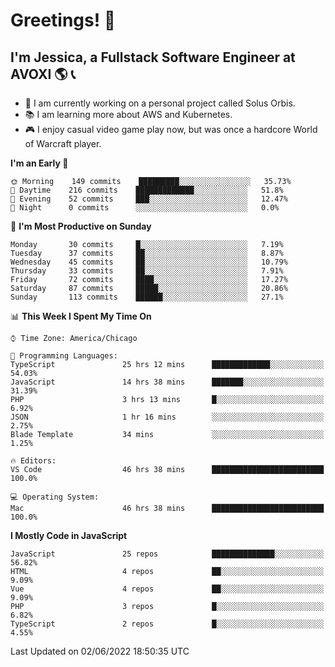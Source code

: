 # Greetings! 🧠

## I'm Jessica, a Fullstack Software Engineer at AVOXI 🌎 📞

- 🌟 I am currently working on a personal project called Solus Orbis.
- 📚 I am learning more about AWS and Kubernetes.
- 🎮 I enjoy casual video game play now, but was once a hardcore World of Warcraft player.

<!--START_SECTION:waka-->
**I'm an Early 🐤** 

```text
🌞 Morning    149 commits    █████████░░░░░░░░░░░░░░░░   35.73% 
🌆 Daytime    216 commits    █████████████░░░░░░░░░░░░   51.8% 
🌃 Evening    52 commits     ███░░░░░░░░░░░░░░░░░░░░░░   12.47% 
🌙 Night      0 commits      ░░░░░░░░░░░░░░░░░░░░░░░░░   0.0%

```
📅 **I'm Most Productive on Sunday** 

```text
Monday       30 commits     █░░░░░░░░░░░░░░░░░░░░░░░░   7.19% 
Tuesday      37 commits     ██░░░░░░░░░░░░░░░░░░░░░░░   8.87% 
Wednesday    45 commits     ██░░░░░░░░░░░░░░░░░░░░░░░   10.79% 
Thursday     33 commits     ██░░░░░░░░░░░░░░░░░░░░░░░   7.91% 
Friday       72 commits     ████░░░░░░░░░░░░░░░░░░░░░   17.27% 
Saturday     87 commits     █████░░░░░░░░░░░░░░░░░░░░   20.86% 
Sunday       113 commits    ██████░░░░░░░░░░░░░░░░░░░   27.1%

```


📊 **This Week I Spent My Time On** 

```text
⌚︎ Time Zone: America/Chicago

💬 Programming Languages: 
TypeScript               25 hrs 12 mins      █████████████░░░░░░░░░░░░   54.03% 
JavaScript               14 hrs 38 mins      ███████░░░░░░░░░░░░░░░░░░   31.39% 
PHP                      3 hrs 13 mins       █░░░░░░░░░░░░░░░░░░░░░░░░   6.92% 
JSON                     1 hr 16 mins        ░░░░░░░░░░░░░░░░░░░░░░░░░   2.75% 
Blade Template           34 mins             ░░░░░░░░░░░░░░░░░░░░░░░░░   1.25%

🔥 Editors: 
VS Code                  46 hrs 38 mins      █████████████████████████   100.0%

💻 Operating System: 
Mac                      46 hrs 38 mins      █████████████████████████   100.0%

```

**I Mostly Code in JavaScript** 

```text
JavaScript               25 repos            ██████████████░░░░░░░░░░░   56.82% 
HTML                     4 repos             ██░░░░░░░░░░░░░░░░░░░░░░░   9.09% 
Vue                      4 repos             ██░░░░░░░░░░░░░░░░░░░░░░░   9.09% 
PHP                      3 repos             █░░░░░░░░░░░░░░░░░░░░░░░░   6.82% 
TypeScript               2 repos             █░░░░░░░░░░░░░░░░░░░░░░░░   4.55%

```



 Last Updated on 02/06/2022 18:50:35 UTC
<!--END_SECTION:waka-->

<!--
**jessikuh/jessikuh** is a ✨ _special_ ✨ repository because its `README.md` (this file) appears on your GitHub profile.

Here are some ideas to get you started:

- 🔭 I’m currently working on ...
- 🌱 I’m currently learning ...
- 👯 I’m looking to collaborate on ...
- 🤔 I’m looking for help with ...
- 💬 Ask me about ...
- 📫 How to reach me: ...
- 😄 Pronouns: ...
- ⚡ Fun fact: ...
-->
